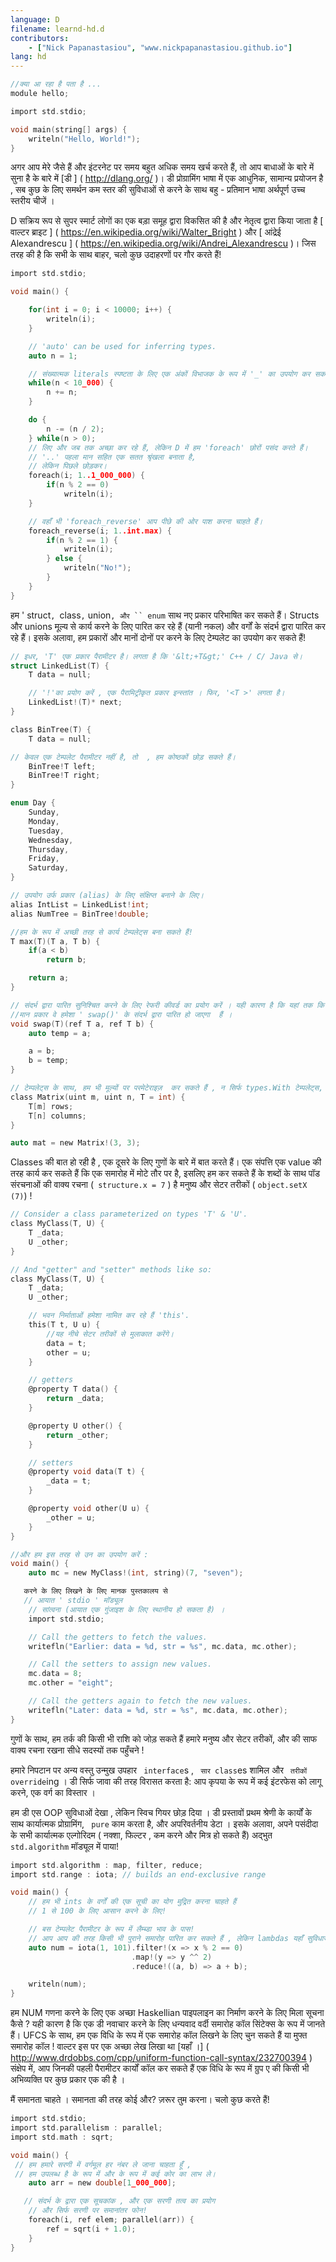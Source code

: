 ```yaml
---
language: D
filename: learnd-hd.d
contributors:
    - ["Nick Papanastasiou", "www.nickpapanastasiou.github.io"]
lang: hd
---
```


```c
//क्या आ रहा है पता है ...
module hello;

import std.stdio;

void main(string[] args) {
    writeln("Hello, World!");
}
```

अगर आप मेरे जैसे हैं और इंटरनेट पर समय बहुत अधिक समय खर्च करते हैं, तो आप बाधाओं के बारे में सुना है
के बारे में [डी ] ( http://dlang.org/ )। डी प्रोग्रामिंग भाषा में एक आधुनिक, सामान्य प्रयोजन है ,
सब कुछ के लिए समर्थन कम स्तर की सुविधाओं से करने के साथ बहु - प्रतिमान भाषा
अर्थपूर्ण उच्च स्तरीय चीजें ।

D सक्रिय रूप से सुपर स्मार्ट लोगों का एक बड़ा समूह द्वारा विकसित की है और नेतृत्व द्वारा किया जाता है
[ वाल्टर ब्राइट ] ( https://en.wikipedia.org/wiki/Walter_Bright ) और
[ आंद्रेई Alexandrescu ] ( https://en.wikipedia.org/wiki/Andrei_Alexandrescu )।
जिस तरह की है कि सभी के साथ बाहर, चलो कुछ उदाहरणों पर गौर करते हैं!


```c
import std.stdio;

void main() {

    for(int i = 0; i < 10000; i++) {
        writeln(i);
    }

    // 'auto' can be used for inferring types.
    auto n = 1;

    // संख्यात्मक literals स्पष्टता के लिए एक अंकों विभाजक के रूप में '_' का उपयोग कर सकते हैं।
    while(n < 10_000) {
        n += n;
    }

    do {
        n -= (n / 2);
    } while(n > 0);
    // लिए और जब तक अच्छा कर रहे हैं, लेकिन D में हम 'foreach' छोरों पसंद करते हैं।
    // '..' पहला मान सहित एक सतत श्रृंखला बनाता है,
    // लेकिन पिछले छोड़कर।
    foreach(i; 1..1_000_000) {
        if(n % 2 == 0)
            writeln(i);
    }

    // वहाँ भी 'foreach_reverse' आप पीछे की ओर पाश करना चाहते हैं।
    foreach_reverse(i; 1..int.max) {
        if(n % 2 == 1) {
            writeln(i);
        } else {
            writeln("No!");
        }
    }
}
```

हम ' struct`, `class`,` union`, और `` enum` साथ नए प्रकार परिभाषित कर सकते हैं। Structs और unions
मूल्य से कार्य करने के लिए पारित कर रहे हैं (यानी नकल) और वर्गों के संदर्भ द्वारा पारित कर रहे हैं। इसके अलावा,
हम प्रकारों और मानों दोनों पर करने के लिए टेम्पलेट का उपयोग कर सकते हैं!

```c
// इधर, 'T' एक प्रकार पैरामीटर है। लगता है कि '&lt;+T&gt;' C++ / C/ Java से।
struct LinkedList(T) {
    T data = null;

    // '!'का प्रयोग करें , एक पैरामिट्रीकृत प्रकार इन्स्तांत । फिर, '<T >' लगता है।
    LinkedList!(T)* next;
}

class BinTree(T) {
    T data = null;

// केवल एक टेम्पलेट पैरामीटर नहीं है, तो  , हम कोष्ठकों छोड़ सकते हैं।
    BinTree!T left;
    BinTree!T right;
}

enum Day {
    Sunday,
    Monday,
    Tuesday,
    Wednesday,
    Thursday,
    Friday,
    Saturday,
}

// उपयोग उर्फ प्रकार (alias) के लिए संक्षिप्त बनाने के लिए।
alias IntList = LinkedList!int;
alias NumTree = BinTree!double;

//हम के रूप में अच्छी तरह से कार्य टेम्पलेट्स बना सकते हैं!
T max(T)(T a, T b) {
    if(a < b)
        return b;

    return a;
}

// संदर्भ द्वारा पारित सुनिश्चित करने के लिए रेफरी कीवर्ड का प्रयोग करें । यही कारण है कि यहां तक ​​कि 'A' और 'B' , तो है
//मान प्रकार वे हमेशा ' swap()' के संदर्भ द्वारा पारित हो जाएगा  हैं ।
void swap(T)(ref T a, ref T b) {
    auto temp = a;

    a = b;
    b = temp;
}

// टेम्पलेट्स के साथ, हम भी मूल्यों पर परमेटेराइज़  कर सकते हैं , न सिर्फ types.With टेम्पलेट्स, हम भी नहीं है, बस प्रकार , मूल्यों पर parameterize कर सकते हैं।
class Matrix(uint m, uint n, T = int) {
    T[m] rows;
    T[n] columns;
}

auto mat = new Matrix!(3, 3);

```

Classes की बात हो रही है , एक दूसरे के लिए गुणों के बारे में बात करते हैं। एक संपत्ति
एक value की तरह कार्य कर सकते हैं कि एक समारोह में मोटे तौर पर है, इसलिए हम कर सकते हैं
के शब्दों के साथ पॉड संरचनाओं की वाक्य रचना (` structure.x = 7` ) है
मनुष्य और सेटर तरीकों ( ` object.setX (7) `) !

```c
// Consider a class parameterized on types 'T' & 'U'.
class MyClass(T, U) {
    T _data;
    U _other;
}

// And "getter" and "setter" methods like so:
class MyClass(T, U) {
    T _data;
    U _other;

    // भवन निर्माताओं हमेशा नामित कर रहे हैं 'this'.
    this(T t, U u) {
        //यह नीचे सेटर तरीकों से मुलाकात करेंगे।
        data = t;
        other = u;
    }

    // getters
    @property T data() {
        return _data;
    }

    @property U other() {
        return _other;
    }

    // setters
    @property void data(T t) {
        _data = t;
    }

    @property void other(U u) {
        _other = u;
    }
}

//और हम इस तरह से उन का उपयोग करें :
void main() {
    auto mc = new MyClass!(int, string)(7, "seven");

   करने के लिए लिखने के लिए मानक पुस्तकालय से
   // आयात ' stdio ' मॉड्यूल
    // सांत्वना (आयात एक गुंजाइश के लिए स्थानीय हो सकता है) ।
    import std.stdio;

    // Call the getters to fetch the values.
    writefln("Earlier: data = %d, str = %s", mc.data, mc.other);

    // Call the setters to assign new values.
    mc.data = 8;
    mc.other = "eight";

    // Call the getters again to fetch the new values.
    writefln("Later: data = %d, str = %s", mc.data, mc.other);
}
```

गुणों के साथ, हम तर्क की किसी भी राशि को जोड़ सकते हैं
हमारे मनुष्य और सेटर तरीकों, और की साफ वाक्य रचना रखना
सीधे सदस्यों तक पहुँचने !

हमारे निपटान पर अन्य वस्तु उन्मुख उपहार
` interface`s , ` सार class`es शामिल
और ` तरीकों override`ing । डी सिर्फ जावा की तरह विरासत करता है:
आप कृपया के रूप में कई इंटरफेस को लागू करने, एक वर्ग का विस्तार ।

हम डी एस OOP सुविधाओं देखा , लेकिन स्विच गियर छोड़ दिया । डी प्रस्तावों
प्रथम श्रेणी के कार्यों के साथ कार्यात्मक प्रोग्रामिंग, ` pure`
काम करता है, और अपरिवर्तनीय डेटा । इसके अलावा, अपने पसंदीदा के सभी
कार्यात्मक एल्गोरिदम ( नक्शा, फिल्टर , कम करने और मित्र हो सकते हैं)
अद्भुत ` std.algorithm` मॉड्यूल में पाया!

```c
import std.algorithm : map, filter, reduce;
import std.range : iota; // builds an end-exclusive range

void main() {
    // हम भी ints के वर्गों की एक सूची का योग मुद्रित करना चाहते हैं
    // 1 से 100 के लिए आसान करने के लिए!

    // बस टेम्पलेट पैरामीटर के रूप में लैम्ब्डा भाव के पास!
    // आप आप की तरह किसी भी पुराने समारोह पारित कर सकते हैं , लेकिन lambdas यहाँ सुविधाजनक हैं।
    auto num = iota(1, 101).filter!(x => x % 2 == 0)
                           .map!(y => y ^^ 2)
                           .reduce!((a, b) => a + b);

    writeln(num);
}
```

हम NUM गणना करने के लिए एक अच्छा Haskellian पाइपलाइन का निर्माण करने के लिए मिला सूचना कैसे ?
यही कारण है कि एक डी नवाचार करने के लिए धन्यवाद वर्दी समारोह कॉल सिंटेक्स के रूप में जानते हैं।
UFCS के साथ, हम एक विधि के रूप में एक समारोह कॉल लिखने के लिए चुन सकते हैं
या मुफ्त समारोह कॉल ! वाल्टर इस पर एक अच्छा लेख लिखा था
[यहाँ ।] ( http://www.drdobbs.com/cpp/uniform-function-call-syntax/232700394 )
संक्षेप में, आप जिनकी पहली पैरामीटर कार्यों कॉल कर सकते हैं
एक विधि के रूप में ग्रुप ए की किसी भी अभिव्यक्ति पर कुछ प्रकार एक की है ।

मैं समानता चाहते । समानता की तरह कोई और? ज़रूर तुम करना। चलो कुछ करते हैं!
```c
import std.stdio;
import std.parallelism : parallel;
import std.math : sqrt;

void main() {
 // हम हमारे सरणी में वर्गमूल हर नंबर ले जाना चाहता हूँ ,
 // हम उपलब्ध है के रूप में और के रूप में कई कोर का लाभ ले।
    auto arr = new double[1_000_000];

   // संदर्भ के द्वारा एक सूचकांक , और एक सरणी तत्व का प्रयोग
    // और सिर्फ सरणी पर समानांतर फोन!
    foreach(i, ref elem; parallel(arr)) {
        ref = sqrt(i + 1.0);
    }
}


```
